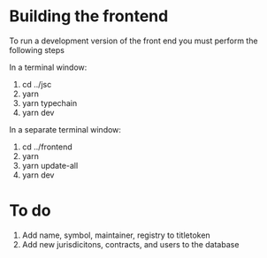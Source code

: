 # Building the frontend
To run a development version of the front end you must perform the following steps

In a terminal window:

1. cd ../jsc
2. yarn
4. yarn typechain
5. yarn dev

In a separate terminal window:

1. cd ../frontend
2. yarn
3. yarn update-all
4. yarn dev

# To do

1. Add name, symbol, maintainer, registry to titletoken
2. Add new jurisdicitons, contracts, and users to the database
